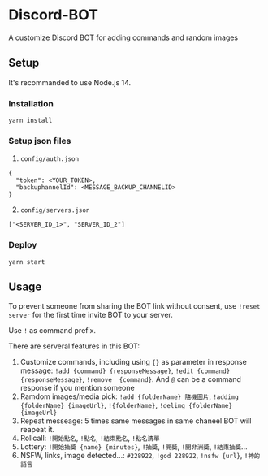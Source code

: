 # Discord-BOT
A customize Discord BOT for adding commands and random images 

## Setup
It's recommanded to use Node.js 14.

### Installation
```
yarn install
```

### Setup json files
1. `config/auth.json`
```
{
  "token": <YOUR_TOKEN>,
  "backuphannelId": <MESSAGE_BACKUP_CHANNELID>
}
```
2. `config/servers.json`

```
["<SERVER_ID_1>", "SERVER_ID_2"]
```

### Deploy
```
yarn start
```

## Usage
To prevent someone from sharing the BOT link without consent, use `!reset server` for the first time invite BOT to your server.

Use `!` as command prefix.

There are serveral features in this BOT:
1. Customize commands, including using `{}` as parameter in response message: `!add {command} {responseMessage}`, `!edit {command} {responseMessage}`, `!remove  {command}`. And `@` can be a command response if you mention someone
2. Ramdom images/media pick: `!add {folderName} 隨機圖片`, `!addimg {folderName} {imageUrl}`, `!{folderName}`, `!delimg {folderName} {imageUrl}`
3. Repeat messeage: 5 times same messages in same chaneel BOT will reapeat it.
4. Rollcall: `!開始點名`, `!點名`, `!結束點名`, `!點名清單`
5. Lottery: `!開始抽獎 {name} {minutes}`, `!抽獎`, `!開獎`, `!開非洲獎`, `!結束抽獎`...
6. NSFW, links, image detected...: `#228922`, `!god 228922`, `!nsfw {url}`, `!神的語言`
